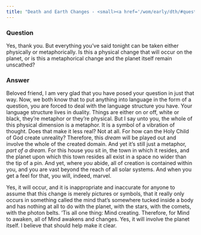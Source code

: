 ```yaml
---
title: "Death and Earth Changes - <small><a href='/wom/early/dth/#question-two'>Question Two</a></small>"
---
```


### Question

Yes, thank you. But everything you’ve said tonight can be taken either
physically or metaphorically. Is this a physical change that will occur
on the planet, or is this a metaphorical change and the planet itself
remain unscathed?

### Answer

Beloved friend, I am very glad that you have posed your question in just
that way. Now, we both know that to put anything into language in the
form of a question, you are forced to deal with the language structure
you have. Your language structure lives in duality. Things are either on
or off, white or black, they’re metaphor or they’re physical. But I say
unto you, the whole of this physical dimension is a metaphor. It is a
symbol of a vibration of thought. Does that make it less real? Not at
all. For how can the Holy Child of God create unreality? Therefore, this
*dream* will be played out and involve the whole of the created domain.
And yet it’s still just a metaphor, *part of a dream.* For this house
you sit in, the town in which it resides, and the planet upon which this
town resides all exist in a space no wider than the tip of a pin. And
yet, where *you* abide, all of creation is contained within you, and you
are vast beyond the reach of all solar systems. And when you get a feel
for that, you will, indeed, marvel.

Yes, it will occur, and it is inappropriate and inaccurate for anyone to
assume that this change is merely pictures or symbols, that it really
only occurs in something called the mind that’s somewhere tucked inside
a body and has nothing at all to do with the planet, with the stars,
with the comets, with the photon belts. ‘Tis all one thing: Mind
creating. Therefore, for Mind to awaken, all of Mind awakens and
changes. Yes, it will involve the planet itself. I believe that should
help make it clear.

